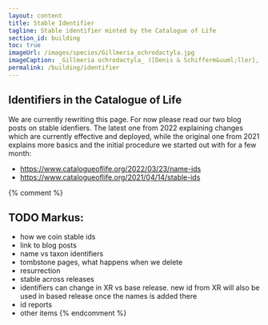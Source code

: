 ```yaml
---
layout: content
title: Stable Identifier
tagline: Stable identifier minted by the Catalogue of Life
section_id: building
toc: true
imageUrl: /images/species/Gillmeria_ochrodactyla.jpg    
imageCaption: _Gillmeria ochrodactyla_ ([Denis & Schifferm&uuml;ller], 1775) - [Photo CC By Donald Hobern](https://www.flickr.com/photos/dhobern/14304880198)
permalink: /building/identifier
---
```



## Identifiers in the Catalogue of Life

We are currently rewriting this page. For now please read our two blog posts on stable idenfiers.
The latest one from 2022 explaining changes which are currently effective and deployed, while the original one from 2021 explains more basics and the initial procedure we started out with for a few month:

 - https://www.catalogueoflife.org/2022/03/23/name-ids
 - https://www.catalogueoflife.org/2021/04/14/stable-ids


{% comment %} 
## TODO Markus:
 - how we coin stable ids
 - link to blog posts
 - name vs taxon identifiers
 - tombstone pages, what happens when we delete
 - resurrection 
 - stable across releases
 - identifiers can change in XR vs base release. new id from XR will also be used in based release once the names is added there
 - id reports
 - other items
{% endcomment %}
